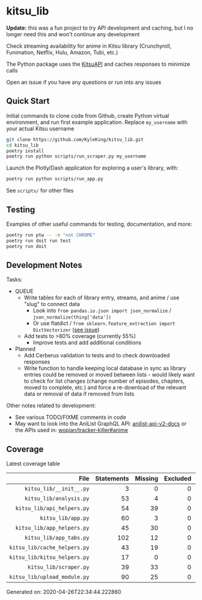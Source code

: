 # kitsu_lib

**Update:** this was a fun project to try API development and caching, but I no longer need this and won't continue any development

Check streaming availability for anime in Kitsu library (Crunchyroll, Funimation, Netflix, Hulu, Amazon, Tubi, etc.)

The Python package uses the [KitsuAPI](https://kitsu.docs.apiary.io/#) and caches responses to minimize calls

Open an issue if you have any questions or run into any issues

## Quick Start

Initial commands to clone code from Github, create Python virtual environment, and run first example application. Replace `my_username` with your actual Kitsu username

```sh
git clone https://github.com/KyleKing/kitsu_lib.git
cd kitsu_lib
poetry install
poetry run python scripts/run_scraper.py my_username
```

Launch the Plotly/Dash application for exploring a user's library, with:

```sh
poetry run python scripts/run_app.py
```

See `scripts/` for other files

## Testing

Examples of other useful commands for testing, documentation, and more:

```sh
poetry run ptw -- -m "not CHROME"
poetry run doit run test
poetry run doit
```

## Development Notes

Tasks:

- QUEUE
  - Write tables for each of library entry, streams, and anime / use "slug" to connect data
    - Look into `from pandas.io.json import json_normalize` / `json_normalize(thing['data'])`
    - Or use flatdict / `from sklearn.feature_extraction import DictVectorizer` ([see issue](https://github.com/scikit-learn/scikit-learn/issues/7652#issuecomment-253649565))
  - Add tests to >80% coverage (currently 55%)
    - Improve tests and add additional conditions
- Planned
  - Add Cerberus validation to tests and to check downloaded responses
  - Write function to handle keeping local database in sync as library entries could be removed or moved between lists - would likely want to check for list changes (change number of episodes, chapters, moved to complete, etc.) and force a re-download of the relevant data or removal of data if removed from lists

Other notes related to development:

- See various TODO/FIXME comments in code
- May want to look into the AniList GraphQL API: [anilist-api-v2-docs](https://anilist.gitbook.io/anilist-apiv2-docs/) or the APIs used in: [wopian/tracker-killer#anime](https://github.com/wopian/tracker-killer#anime)

## Coverage

Latest coverage table

<!-- COVERAGE -->

| File | Statements | Missing | Excluded | Coverage |
| --: | --: | --: | --: | --: |
| `kitsu_lib/__init__.py` | 3 | 0 | 0 | 100.0 |
| `kitsu_lib/analysis.py` | 53 | 4 | 0 | 92.5 |
| `kitsu_lib/api_helpers.py` | 54 | 39 | 0 | 27.8 |
| `kitsu_lib/app.py` | 60 | 3 | 0 | 95.0 |
| `kitsu_lib/app_helpers.py` | 45 | 30 | 0 | 33.3 |
| `kitsu_lib/app_tabs.py` | 102 | 12 | 0 | 88.2 |
| `kitsu_lib/cache_helpers.py` | 43 | 19 | 0 | 55.8 |
| `kitsu_lib/kitsu_helpers.py` | 17 | 0 | 0 | 100.0 |
| `kitsu_lib/scraper.py` | 39 | 33 | 0 | 15.4 |
| `kitsu_lib/upload_module.py` | 90 | 25 | 0 | 72.2 |

Generated on: 2020-04-26T22:34:44.222860

<!-- /COVERAGE -->
